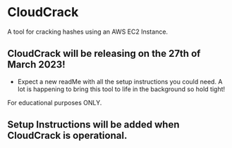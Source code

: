 # CloudCrack
A tool for cracking hashes using an AWS EC2 Instance. 

## CloudCrack will be releasing on the 27th of March 2023!
- Expect a new readMe with all the setup instructions you could need. A lot is happening to bring this tool to life in the background so hold tight!

For educational purposes ONLY.

## Setup Instructions will be added when CloudCrack is operational.
